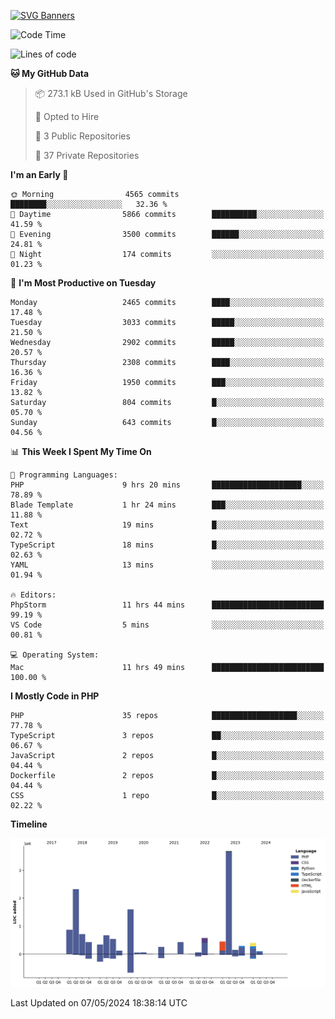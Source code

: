 [![SVG Banners](https://svg-banners.vercel.app/api?type=glitch&text1=Gere_Lajos%F0%9F%92%BB&width=800&height=400)](https://github.com/Akshay090/svg-banners)

<!--START_SECTION:waka-->
![Code Time](http://img.shields.io/badge/Code%20Time-1%2C591%20hrs%204%20mins-blue)

![Lines of code](https://img.shields.io/badge/From%20Hello%20World%20I%27ve%20Written-14.0%20million%20lines%20of%20code-blue)

**🐱 My GitHub Data** 

> 📦 273.1 kB Used in GitHub's Storage 
 > 
> 💼 Opted to Hire
 > 
> 📜 3 Public Repositories 
 > 
> 🔑 37 Private Repositories 
 > 
**I'm an Early 🐤** 

```text
🌞 Morning                4565 commits        ████████░░░░░░░░░░░░░░░░░   32.36 % 
🌆 Daytime                5866 commits        ██████████░░░░░░░░░░░░░░░   41.59 % 
🌃 Evening                3500 commits        ██████░░░░░░░░░░░░░░░░░░░   24.81 % 
🌙 Night                  174 commits         ░░░░░░░░░░░░░░░░░░░░░░░░░   01.23 % 
```
📅 **I'm Most Productive on Tuesday** 

```text
Monday                   2465 commits        ████░░░░░░░░░░░░░░░░░░░░░   17.48 % 
Tuesday                  3033 commits        █████░░░░░░░░░░░░░░░░░░░░   21.50 % 
Wednesday                2902 commits        █████░░░░░░░░░░░░░░░░░░░░   20.57 % 
Thursday                 2308 commits        ████░░░░░░░░░░░░░░░░░░░░░   16.36 % 
Friday                   1950 commits        ███░░░░░░░░░░░░░░░░░░░░░░   13.82 % 
Saturday                 804 commits         █░░░░░░░░░░░░░░░░░░░░░░░░   05.70 % 
Sunday                   643 commits         █░░░░░░░░░░░░░░░░░░░░░░░░   04.56 % 
```


📊 **This Week I Spent My Time On** 

```text
💬 Programming Languages: 
PHP                      9 hrs 20 mins       ████████████████████░░░░░   78.89 % 
Blade Template           1 hr 24 mins        ███░░░░░░░░░░░░░░░░░░░░░░   11.88 % 
Text                     19 mins             █░░░░░░░░░░░░░░░░░░░░░░░░   02.72 % 
TypeScript               18 mins             █░░░░░░░░░░░░░░░░░░░░░░░░   02.63 % 
YAML                     13 mins             ░░░░░░░░░░░░░░░░░░░░░░░░░   01.94 % 

🔥 Editors: 
PhpStorm                 11 hrs 44 mins      █████████████████████████   99.19 % 
VS Code                  5 mins              ░░░░░░░░░░░░░░░░░░░░░░░░░   00.81 % 

💻 Operating System: 
Mac                      11 hrs 49 mins      █████████████████████████   100.00 % 
```

**I Mostly Code in PHP** 

```text
PHP                      35 repos            ███████████████████░░░░░░   77.78 % 
TypeScript               3 repos             ██░░░░░░░░░░░░░░░░░░░░░░░   06.67 % 
JavaScript               2 repos             █░░░░░░░░░░░░░░░░░░░░░░░░   04.44 % 
Dockerfile               2 repos             █░░░░░░░░░░░░░░░░░░░░░░░░   04.44 % 
CSS                      1 repo              █░░░░░░░░░░░░░░░░░░░░░░░░   02.22 % 
```



**Timeline**

![Lines of Code chart](https://raw.githubusercontent.com/gere-lajos/gere-lajos/main/assets/bar_graph.png)


 Last Updated on 07/05/2024 18:38:14 UTC
<!--END_SECTION:waka-->
